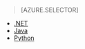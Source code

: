 > [AZURE.SELECTOR]
- [.NET](/documentation/articles/storage-dotnet-how-to-use-files)
- [Java](/documentation/articles/storage-java-how-to-use-file-storage)
- [Python](/documentation/articles/storage-python-how-to-use-file-storage)

<!---HONumber=Mooncake_0405_2016-->